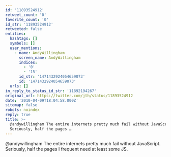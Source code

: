 ```yaml
---
id: '11893524912'
retweet_count: '0'
favorite_count: '0'
id_str: '11893524912'
retweeted: false
entities:
  hashtags: []
  symbols: []
  user_mentions:
    - name: AndyWillingham
      screen_name: AndyWillingham
      indices:
        - '0'
        - '15'
      id_str: '1471432924054659073'
      id: '1471432924054659073'
  urls: []
in_reply_to_status_id_str: '11892194267'
original_url: https://twitter.com/jth/status/11893524912
date: '2010-04-09T18:04:58.000Z'
sitemap: false
robots: noindex
reply: true
title: >-
  @andywillingham The entire internets pretty much fail without JavaScript.
  Seriously, half the pages …
---
```


@andywillingham The entire internets pretty much fail without JavaScript. Seriously, half the pages I frequent need at least some JS.